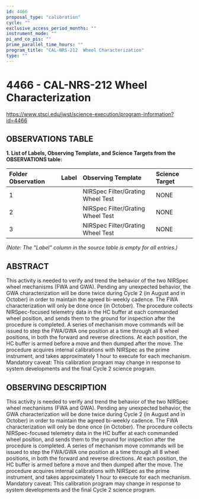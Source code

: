 ```yaml
---
id: 4466
proposal_type: "calibration"
cycle: ""
exclusive_access_period_months: ""
instrument_mode: ""
pi_and_co_pis: ""
prime_parallel_time_hours: ""
program_title: "CAL-NRS-212  Wheel Characterization"
type: ""
---
```

# 4466 - CAL-NRS-212  Wheel Characterization
https://www.stsci.edu/jwst/science-execution/program-information?id=4466
## OBSERVATIONS TABLE
**1. List of Labels, Observing Template, and Science Targets from the OBSERVATIONS table:**

| Folder Observation | Label | Observing Template            | Science Target |
| :----------------- | :---- | :---------------------------- | :------------- |
| 1                  |       | NIRSpec Filter/Grating Wheel Test | NONE           |
| 2                  |       | NIRSpec Filter/Grating Wheel Test | NONE           |
| 3                  |       | NIRSpec Filter/Grating Wheel Test | NONE           |

*(Note: The "Label" column in the source table is empty for all entries.)*

## ABSTRACT

This activity is needed to verify and trend the behavior of the two NIRSpec wheel mechanisms (FWA and GWA). Pending any unexpected behavior, the GWA characterization will be done twice during Cycle 2 (in August and in October) in order to maintain the agreed bi-weekly cadence. The FWA characterization will only be done once (in October). The procedure collects NIRSpec-focused telemetry data in the HC buffer at each commanded wheel position, and sends them to the ground for inspection after the procedure is completed. A series of mechanism move commands will be issued to step the FWA/GWA one position at a time through all 8 wheel positions, in both the forward and reverse directions. At each position, the HC buffer is armed before a move and then dumped after the move. The procedure acquires internal calibrations with NIRSpec as the prime instrument, and takes approximately 1 hour to execute for each mechanism.
Mandatory caveat: This calibration program may change in response to system developments and the final Cycle 2 science program.

## OBSERVING DESCRIPTION

This activity is needed to verify and trend the behavior of the two NIRSpec wheel mechanisms (FWA and GWA). Pending any unexpected behavior, the GWA characterization will be done twice during Cycle 2 (in August and in October) in order to maintain the agreed bi-weekly cadence. The FWA characterization will only be done once (in October). The procedure collects NIRSpec-focused telemetry data in the HC buffer at each commanded wheel position, and sends them to the ground for inspection after the procedure is completed. A series of mechanism move commands will be issued to step the FWA/GWA one position at a time through all 8 wheel positions, in both the forward and reverse directions. At each position, the HC buffer is armed before a move and then dumped after the move. The procedure acquires internal calibrations with NIRSpec as the prime instrument, and takes approximately 1 hour to execute for each mechanism.
Mandatory caveat: This calibration program may change in response to system developments and the final Cycle 2 science program.